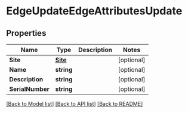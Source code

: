 # EdgeUpdateEdgeAttributesUpdate

## Properties

Name | Type | Description | Notes
------------ | ------------- | ------------- | -------------
**Site** | [**Site**](site.md) |  | [optional] 
**Name** | **string** |  | [optional] 
**Description** | **string** |  | [optional] 
**SerialNumber** | **string** |  | [optional] 

[[Back to Model list]](../README.md#documentation-for-models) [[Back to API list]](../README.md#documentation-for-api-endpoints) [[Back to README]](../README.md)


